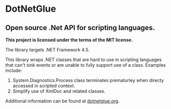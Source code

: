 # DotNetGlue
## Open source .Net API for scripting languages.

**This project is licensed under the terms of the MIT license.**

The library targets .NET Framework 4.5. 

This library wraps .NET classes that are hard to use in scripting languages that can't sink events or are unable to fully support use of a class. Examples include:

1. System.Diagnostics.Process class terminates prematurley when directy accessed in scripted context.
2. Simplify use of XmlDoc and related classes.

Additional information can be found at [dotnetglue.org](http://dotnetglue.org).
